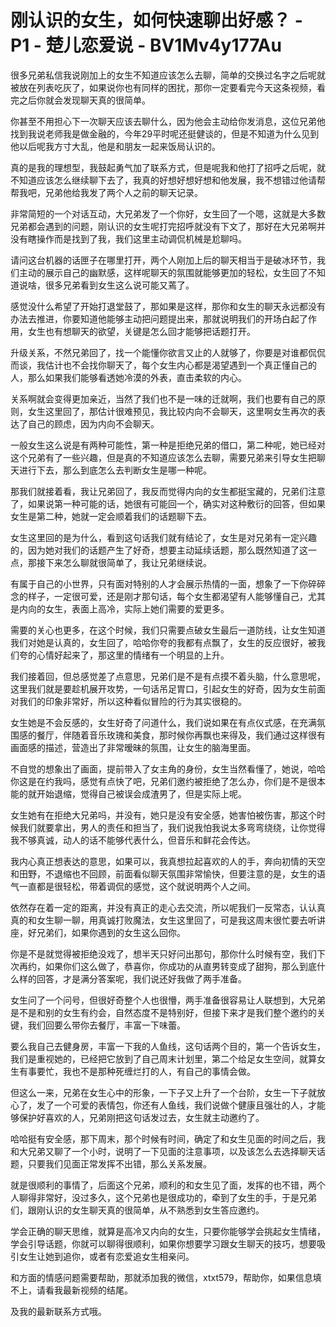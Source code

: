 # 刚认识的女生，如何快速聊出好感？ - P1 - 楚儿恋爱说 - BV1Mv4y177Au

很多兄弟私信我说刚加上的女生不知道应该怎么去聊，简单的交换过名字之后呢就被放在列表吃灰了，如果说你也有同样的困扰，那你一定要看完今天这条视频，看完之后你就会发现聊天真的很简单。

你甚至不用担心下一次聊天应该去聊什么，因为他会主动给你发消息，这位兄弟他找到我说老师我是做金融的，今年29平时呢还挺健谈的，但是不知道为什么见到他以后呢我方寸大乱，他是和朋友一起来饭局认识的。

真的是我的理想型，我鼓起勇气加了联系方式，但是呢我和他打了招呼之后呢，就不知道应该怎么继续聊下去了，我真的好想好想好想和他发展，我不想错过他请帮帮我吧，兄弟他给我发了两个人之前的聊天记录。

非常简短的一个对话互动，大兄弟发了一个你好，女生回了一个嗯，这就是大多数兄弟都会遇到的问题，刚认识的女生呢打完招呼就没有下文了，那好在大兄弟啊并没有瞎操作而是找到了我，我们这里主动调侃机械是尬聊吗。

请问这台机器的话匣子在哪里打开，两个人刚加上后的聊天相当于是破冰环节，我们主动的展示自己的幽默感，这样呢聊天的氛围就能够更加的轻松，女生回了不知道说啥，很多兄弟看到女生这么说可能又蔫了。

感觉没什么希望了开始打退堂鼓了，那如果是这样，那你和女生的聊天永远都没有办法去推进，你要知道他能够主动把问题提出来，那就说明我们的开场白起了作用，女生也有想聊天的欲望，关键是怎么回才能够把话题打开。

升级关系，不然兄弟回了，找一个能懂你欲言又止的人就够了，你要是对谁都侃侃而谈，我估计也不会找你聊天了，每个女生内心都是渴望遇到一个真正懂自己的人，那么如果我们能够看透她冷漠的外表，直击柔软的内心。

关系啊就会变得更加亲近，当然了我们也不是一味的迁就啊，我们也要有自己的原则，女生这里回了，那估计很难预见，我比较内向不会聊天，这里啊女生再次的表达了自己的顾虑，因为内向不会聊天。

一般女生这么说是有两种可能性，第一种是拒绝兄弟的借口，第二种呢，她已经对这个兄弟有了一些兴趣，但是真的不知道应该怎么去聊，需要兄弟来引导女生把聊天进行下去，那么到底怎么去判断女生是哪一种呢。

那我们就接着看，我让兄弟回了，我反而觉得内向的女生都挺宝藏的，兄弟们注意了，如果说第一种可能的话，她很有可能回一个，确实对这种敷衍的回答，但如果女生是第二种，她就一定会顺着我们的话题聊下去。

女生这里回的是为什么，看到这句话我们就有结论了，女生是对兄弟有一定兴趣的，因为她对我们的话题产生了好奇，想要主动延续话题，那么既然知道了这一点，那接下来怎么聊就很简单了，我让兄弟继续说。

有属于自己的小世界，只有面对特别的人才会展示热情的一面，想象了一下你碎碎念的样子，一定很可爱，还是刚才那句话，每个女生都渴望有人能够懂自己，尤其是内向的女生，表面上高冷，实际上她们需要的爱更多。

需要的关心也更多，在这个时候，我们只需要点破女生最后一道防线，让女生知道我们对她是认真的，女生回了，哈哈你夸的我都有点飘了，女生的反应很好，被我们夸的心情好起来了，那这里的情绪有一个明显的上升。

我们接着回，但总感觉差了点意思，兄弟们是不是有点摸不着头脑，什么意思呢，这里我们就是要趁机展开攻势，一句话吊足胃口，引起女生的好奇，因为女生前面对我们的印象非常好，所以这种看似冒险的行为其实很稳的。

女生她是不会反感的，女生好奇了问道什么，我们说如果在有点仪式感，在充满氛围感的餐厅，伴随着音乐玫瑰和美食，那时候你再飘也来得及，我们通过这样很有画面感的描述，营造出了非常暧昧的氛围，让女生的脑海里面。

不自觉的想象出了画面，提前带入了女主角的身份，女生当然看懂了，她说，哈哈你这是在约我吗，感觉有点快了吧，兄弟们邀约被拒绝了怎么办，你们是不是很本能的就开始退缩，觉得自己被误会成渣男了，但是实际上呢。

女生她有在拒绝大兄弟吗，并没有，她只是没有安全感，她害怕被伤害，那这个时候我们就要拿出，男人的责任和担当了，我们说我怕我说太多弯弯绕绕，让你觉得我不够真诚，动人的话不能够代表什么，但音乐和鲜花会传达。

我内心真正想表达的意思，如果可以，我真想拉起喜欢的人的手，奔向初情的天空和田野，不退缩也不回顾，前面看似聊天氛围非常愉快，但要注意的是，女生的语气一直都是很轻松，带着调侃的感觉，这个就说明两个人之间。

依然存在着一定的距离，并没有真正的走心去交流，所以呢我们一反常态，认认真真的和女生聊一聊，用真诚打败魔法，女生这里回了，可是我这周末很忙要去听讲座，好兄弟们，如果你遇到的女生这么回你。

你是不是就觉得被拒绝没戏了，想半天只好问出那句，那你什么时候有空，我们下次再约，如果你们这么做了，恭喜你，你成功的从直男转变成了甜狗，那么到底什么样的回答，才是满分答案呢，我们说还好我做了两手准备。

女生问了一个问号，但很好奇整个人也很懵，两手准备很容易让人联想到，大兄弟是不是和别的女生有约会，自然态度不是特别好，但接下来才是我们整个邀约的关键，我们回要么带你去餐厅，丰富一下味蕾。

要么我自己去健身房，丰富一下我的人鱼线，这句话两个目的，第一个告诉女生，我们是重视她的，已经把它放到了自己周末计划里，第二个给足女生空间，就算女生有事要忙，我也不是那种死缠烂打的人，有自己的事情会做。

但这么一来，兄弟在女生心中的形象，一下子又上升了一个台阶，女生一下子就放心了，发了一个可爱的表情包，你还有人鱼线，我们说做个健康且强壮的人，才能够保护好喜欢的人，兄弟刚把这句话发过去，女生就主动邀约了。

哈哈挺有安全感，那下周末，那个时候有时间，确定了和女生见面的时间之后，我和大兄弟又聊了一个小时，说明了一下见面的注意事项，以及该怎么去选择聊天话题，只要我们见面正常发挥不出错，那么关系发展。

就是很顺利的事情了，后面这个兄弟，顺利的和女生见了面，发挥的也不错，两个人聊得非常好，没过多久，这个兄弟也是很成功的，牵到了女生的手，于是兄弟们，跟刚认识的女生聊天真的很简单，从不熟悉到女生答应邀约。

学会正确的聊天思维，就算是高冷又内向的女生，只要你能够学会挑起女生情绪，学会引导话题，你就可以聊得很顺利，如果你想要学习跟女生聊天的技巧，想要吸引女生让她到追你，或者有恋爱追女生相亲问。

和方面的情感问题需要帮助，那就添加我的微信，xtxt579，帮助你，如果信息填不上，请看我最新视频的结尾。

及我的最新联系方式哦。
